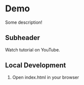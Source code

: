 # Demo
Some description!

## Subheader

Watch tutorial on YouTube.

## Local Development

1. Open index.html in your browser